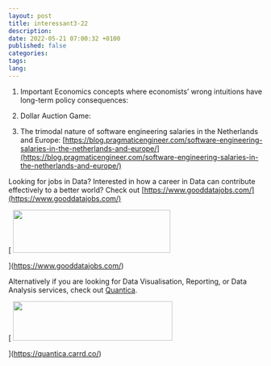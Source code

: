 ```yaml
---
layout: post
title: interessant3-22
description:
date: 2022-05-21 07:00:32 +0100
published: false
categories:
tags:
lang:
---
```

1. Important Economics concepts where economists’ wrong intuitions have long-term policy consequences: 

2. Dollar Auction Game: 

3. The trimodal nature of software engineering salaries in the Netherlands and Europe: [https://blog.pragmaticengineer.com/software-engineering-salaries-in-the-netherlands-and-europe/](https://blog.pragmaticengineer.com/software-engineering-salaries-in-the-netherlands-and-europe/)

Looking for jobs in Data? Interested in how a career in Data can contribute effectively to a better world? Check out [https://www.gooddatajobs.com/](https://www.gooddatajobs.com/)

[
<picture><source type="image/webp" srcset="https://substackcdn.com/image/fetch/w_424,c_limit,f_webp,q_auto:good,fl_progressive:steep/https%3A%2F%2Fbucketeer-e05bbc84-baa3-437e-9518-adb32be77984.s3.amazonaws.com%2Fpublic%2Fimages%2F446287a2-1a60-4872-9e8e-a5c1a5fd1523_312x85.png 424w, https://substackcdn.com/image/fetch/w_848,c_limit,f_webp,q_auto:good,fl_progressive:steep/https%3A%2F%2Fbucketeer-e05bbc84-baa3-437e-9518-adb32be77984.s3.amazonaws.com%2Fpublic%2Fimages%2F446287a2-1a60-4872-9e8e-a5c1a5fd1523_312x85.png 848w, https://substackcdn.com/image/fetch/w_1272,c_limit,f_webp,q_auto:good,fl_progressive:steep/https%3A%2F%2Fbucketeer-e05bbc84-baa3-437e-9518-adb32be77984.s3.amazonaws.com%2Fpublic%2Fimages%2F446287a2-1a60-4872-9e8e-a5c1a5fd1523_312x85.png 1272w, https://substackcdn.com/image/fetch/w_1456,c_limit,f_webp,q_auto:good,fl_progressive:steep/https%3A%2F%2Fbucketeer-e05bbc84-baa3-437e-9518-adb32be77984.s3.amazonaws.com%2Fpublic%2Fimages%2F446287a2-1a60-4872-9e8e-a5c1a5fd1523_312x85.png 1456w" sizes="100vw"><img src="https://bucketeer-e05bbc84-baa3-437e-9518-adb32be77984.s3.amazonaws.com/public/images/446287a2-1a60-4872-9e8e-a5c1a5fd1523_312x85.png" width="312" height="85" data-attrs='{"src":"https://bucketeer-e05bbc84-baa3-437e-9518-adb32be77984.s3.amazonaws.com/public/images/446287a2-1a60-4872-9e8e-a5c1a5fd1523_312x85.png","fullscreen":null,"imageSize":null,"height":85,"width":312,"resizeWidth":null,"bytes":6512,"alt":"","title":null,"type":"image/png","href":"https://www.gooddatajobs.com/","belowTheFold":false,"internalRedirect":null}' class="sizing-normal" alt="" title="" srcset="https://substackcdn.com/image/fetch/w_424,c_limit,f_auto,q_auto:good,fl_progressive:steep/https%3A%2F%2Fbucketeer-e05bbc84-baa3-437e-9518-adb32be77984.s3.amazonaws.com%2Fpublic%2Fimages%2F446287a2-1a60-4872-9e8e-a5c1a5fd1523_312x85.png 424w, https://substackcdn.com/image/fetch/w_848,c_limit,f_auto,q_auto:good,fl_progressive:steep/https%3A%2F%2Fbucketeer-e05bbc84-baa3-437e-9518-adb32be77984.s3.amazonaws.com%2Fpublic%2Fimages%2F446287a2-1a60-4872-9e8e-a5c1a5fd1523_312x85.png 848w, https://substackcdn.com/image/fetch/w_1272,c_limit,f_auto,q_auto:good,fl_progressive:steep/https%3A%2F%2Fbucketeer-e05bbc84-baa3-437e-9518-adb32be77984.s3.amazonaws.com%2Fpublic%2Fimages%2F446287a2-1a60-4872-9e8e-a5c1a5fd1523_312x85.png 1272w, https://substackcdn.com/image/fetch/w_1456,c_limit,f_auto,q_auto:good,fl_progressive:steep/https%3A%2F%2Fbucketeer-e05bbc84-baa3-437e-9518-adb32be77984.s3.amazonaws.com%2Fpublic%2Fimages%2F446287a2-1a60-4872-9e8e-a5c1a5fd1523_312x85.png 1456w" sizes="100vw"></source></picture>

](https://www.gooddatajobs.com/)

Alternatively if you are looking for Data Visualisation, Reporting, or Data Analysis services, check out [Quantica](https://quantica.carrd.co/).

[
<picture><source type="image/webp" srcset="https://substackcdn.com/image/fetch/w_424,c_limit,f_webp,q_auto:good,fl_progressive:steep/https%3A%2F%2Fbucketeer-e05bbc84-baa3-437e-9518-adb32be77984.s3.amazonaws.com%2Fpublic%2Fimages%2F30e0c031-4b03-4030-b4d1-3c621bc0e2ce_642x158.png 424w, https://substackcdn.com/image/fetch/w_848,c_limit,f_webp,q_auto:good,fl_progressive:steep/https%3A%2F%2Fbucketeer-e05bbc84-baa3-437e-9518-adb32be77984.s3.amazonaws.com%2Fpublic%2Fimages%2F30e0c031-4b03-4030-b4d1-3c621bc0e2ce_642x158.png 848w, https://substackcdn.com/image/fetch/w_1272,c_limit,f_webp,q_auto:good,fl_progressive:steep/https%3A%2F%2Fbucketeer-e05bbc84-baa3-437e-9518-adb32be77984.s3.amazonaws.com%2Fpublic%2Fimages%2F30e0c031-4b03-4030-b4d1-3c621bc0e2ce_642x158.png 1272w, https://substackcdn.com/image/fetch/w_1456,c_limit,f_webp,q_auto:good,fl_progressive:steep/https%3A%2F%2Fbucketeer-e05bbc84-baa3-437e-9518-adb32be77984.s3.amazonaws.com%2Fpublic%2Fimages%2F30e0c031-4b03-4030-b4d1-3c621bc0e2ce_642x158.png 1456w" sizes="100vw"><img src="https://bucketeer-e05bbc84-baa3-437e-9518-adb32be77984.s3.amazonaws.com/public/images/30e0c031-4b03-4030-b4d1-3c621bc0e2ce_642x158.png" width="316" height="77.76947040498442" data-attrs='{"src":"https://bucketeer-e05bbc84-baa3-437e-9518-adb32be77984.s3.amazonaws.com/public/images/30e0c031-4b03-4030-b4d1-3c621bc0e2ce_642x158.png","fullscreen":null,"imageSize":null,"height":158,"width":642,"resizeWidth":316,"bytes":28702,"alt":"","title":null,"type":"image/png","href":"https://quantica.carrd.co/","belowTheFold":false,"internalRedirect":null}' class="sizing-normal" alt="" title="" srcset="https://substackcdn.com/image/fetch/w_424,c_limit,f_auto,q_auto:good,fl_progressive:steep/https%3A%2F%2Fbucketeer-e05bbc84-baa3-437e-9518-adb32be77984.s3.amazonaws.com%2Fpublic%2Fimages%2F30e0c031-4b03-4030-b4d1-3c621bc0e2ce_642x158.png 424w, https://substackcdn.com/image/fetch/w_848,c_limit,f_auto,q_auto:good,fl_progressive:steep/https%3A%2F%2Fbucketeer-e05bbc84-baa3-437e-9518-adb32be77984.s3.amazonaws.com%2Fpublic%2Fimages%2F30e0c031-4b03-4030-b4d1-3c621bc0e2ce_642x158.png 848w, https://substackcdn.com/image/fetch/w_1272,c_limit,f_auto,q_auto:good,fl_progressive:steep/https%3A%2F%2Fbucketeer-e05bbc84-baa3-437e-9518-adb32be77984.s3.amazonaws.com%2Fpublic%2Fimages%2F30e0c031-4b03-4030-b4d1-3c621bc0e2ce_642x158.png 1272w, https://substackcdn.com/image/fetch/w_1456,c_limit,f_auto,q_auto:good,fl_progressive:steep/https%3A%2F%2Fbucketeer-e05bbc84-baa3-437e-9518-adb32be77984.s3.amazonaws.com%2Fpublic%2Fimages%2F30e0c031-4b03-4030-b4d1-3c621bc0e2ce_642x158.png 1456w" sizes="100vw"></source></picture>

](https://quantica.carrd.co/)

